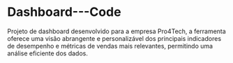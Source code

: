 # Dashboard---Code
Projeto de dashboard desenvolvido para a empresa Pro4Tech, a ferramenta oferece uma visão abrangente e personalizável dos principais indicadores de desempenho e métricas de vendas mais relevantes, permitindo uma análise eficiente dos dados.
